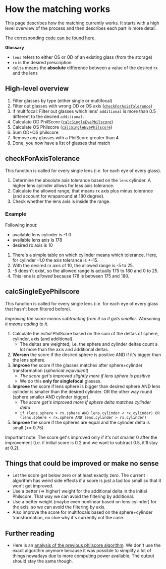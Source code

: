 # How the matching works

This page describes how the matching currently works. It starts with a high level overview of the process and then describes each part in more detail.

The corresponding [code can be found here](https://github.com/reims2/reims2-frontend/blob/main/lib/philscore.ts).

**Glossary**

- `lens` refers to either OS or OD of an existing glass (from the storage)
- `rx` is the desired prescription
- `delta` means the **absolute** difference between a value of the desired rx and the lens

## High-level overview

1. Filter glasses by type (either single or multifocal)
2. Filter out glasses with wrong OD or OS axis ([`checkForAxisTolerance`](#checkforaxistolerance))
3. If multifocal: Filter out glasses which lens' `additional` is more than 0.5 different to the desired `additional`.
4. Calculate OD PhilScore ([`calcSingleEyePhilscore`](#calcsingleeyephilscore))
5. Calculate OS Philscore ([`calcSingleEyePhilscore`](#calcsingleeyephilscore))
6. Sum OD+OS philscore
7. Remove any glasses with a PhilScore greater than 4
8. Done, you now have a list of glasses that match

## checkForAxisTolerance

This function is called for every single lens (i.e. for each eye of every glass).

1. Determine the absolute axis tolerance based on the `lens` cylinder. A higher lens cylinder allows for less axis tolerance.
2. Calculate the allowed range, that means rx axis plus minus tolerance (and account for wraparound at 180 degree).
3. Check whether the lens axis is inside the range.

### Example

Following input:

- available lens cylinder is -1.0
- available lens axis is 178
- desired rx axis is 10

1. There's a simple table on which cylinder means which tolerance. Here, for cylinder -1.0 the axis tolerance is +-15.
2. With the desired rx axis of 10, the allowed range is -5 to 25.
3. -5 doesn't exist, so the allowed range is actually 175 to 180 and 0 to 25.
4. This lens is _allowed_ because 178 is between 175 and 180.

## calcSingleEyePhilscore

This function is called for every single lens (i.e. for each eye of every glass that hasn't been filtered before).

_Improving the score means subtracting from it so it gets smaller. Worsening it means adding to it._

1. Calculate the _initial_ PhilScore based on the sum of the deltas of sphere, cylinder, axis (and additional).
   - The deltas are weighted, i.e. the sphere and cylinder deltas count a lot more than the axis and additional deltas.
2. **Worsen** the score if the desired sphere is positive AND if it's bigger than the lens sphere.
3. **Improve** the score if the glasses matches after sphere+cylinder transformation (_spherical equivalent_)
   - _The score get's improved slightly more if lens sphere is positive_
   - We do this **only for singlefocal** glasses.
4. **Improve** the score if lens sphere is bigger than desired sphere AND lens cylinder is smaller than the desired cylinder. OR the other way round (sphere smaller AND cylinder bigger).
   - _The score get's improved more if sphere delta matches cylinder delta_
   - `if (lens.sphere > rx.sphere AND lens.cylinder < rx.cylinder) OR (lens.sphere < rx.sphere AND lens.cylinder > rx.cylinder)`
5. **Improve** the score if the spheres are equal and the cylinder delta is small (<= 0.75).

Important note: The score get's improved only if it's not smaller 0 after the improvement (i.e. if initial score is 0.2 and we want to subtract 0.5, it'll stay at 0.2).

## Things that could be improved or make no sense

- Let the score get below zero or at least exactly zero. The current algorithm has weird side effects if a score is just a tad too small so that it won't get improved.
- Use a better (=> higher) weight for the additional delta in the initial Philscore. That way we can avoid the filtering by additional.
- Use a better weight (maybe even nonlinear based on lens cylinder) for the axis, so we can avoid the filtering by axis.
- Also improve the score for multifocals based on the sphere+cylinder transformation, no clue why it's currently not the case.

## Further reading

- Here is an [analysis of the previous philscore algorithm](./analysis#philscore). We don't use the exact algorithm anymore because it was possible to simplify a lot of things nowadays due to more computing power available. The output should stay the same though.
